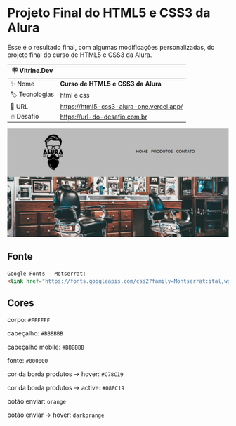 # Projeto Final do HTML5 e CSS3 da Alura

Esse é o resultado final, com algumas modificações personalizadas, do projeto
final do curso de HTML5 e CSS3 da Alura.

| :placard: Vitrine.Dev |     |
| -------------  | --- |
| :sparkles: Nome        | **Curso de HTML5 e CSS3 da Alura**
| :label: Tecnologias | html e css
| :rocket: URL         | https://html5-css3-alura-one.vercel.app/
| :fire: Desafio     | https://url-do-desafio.com.br

<!-- Inserir imagem com a #vitrinedev ao final do link -->
![](https://github.com/michelangelucci/HTML5-CSS3-ALURA/blob/master/miniatura-site.png#vitrinedev)


## Fonte

```html
Google Fonts - Motserrat:
<link href="https://fonts.googleapis.com/css2?family=Montserrat:ital,wght@0,400;0,600;1,400&display=swap" rel="stylesheet">
```

## Cores

corpo: `#FFFFFF`

cabeçalho: `#BBBBBB`

cabeçalho mobile: `#BBBBBB`

fonte: `#000000`

cor da borda produtos -> hover: `#C78C19`

cor da borda produtos -> active: `#088C19`

botão enviar: `orange`

botão enviar -> hover: `darkorange`
